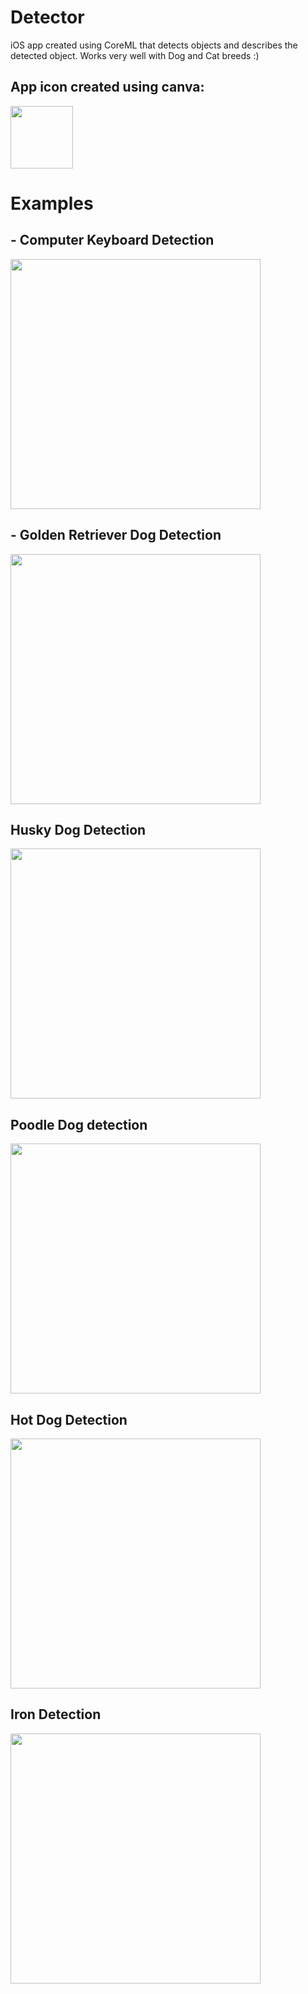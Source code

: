 # Detector
iOS app created using CoreML that detects objects and describes the detected object. Works very well with Dog and Cat breeds :)

## App icon created using canva:
<img src="https://user-images.githubusercontent.com/17066229/34949322-dbef6f14-fa63-11e7-87f2-d5a0f3d3fe32.png" width=100>


# Examples
## - Computer Keyboard Detection
<img src="https://user-images.githubusercontent.com/17066229/34948490-617a2fdc-fa61-11e7-897b-ebe871e49ff9.PNG" width="400">

## - Golden Retriever Dog Detection
<img src="https://user-images.githubusercontent.com/17066229/34948493-61c474ca-fa61-11e7-857b-484c8c17aa87.PNG" width="400">

## Husky Dog Detection
<img src="https://user-images.githubusercontent.com/17066229/34948495-620d6dd8-fa61-11e7-85bc-7279d7a45138.PNG" width="400">

## Poodle Dog detection
<img src="https://user-images.githubusercontent.com/17066229/34948496-625c6b0e-fa61-11e7-8569-53eb8d2dd611.PNG" width="400">

## Hot Dog Detection
<img src="https://user-images.githubusercontent.com/17066229/34948497-62a5272c-fa61-11e7-9da6-ddc2b707b835.PNG" width="400">

## Iron Detection
<img src="https://user-images.githubusercontent.com/17066229/34948499-634c4c64-fa61-11e7-8526-341e3bbed22d.PNG" width="400">

